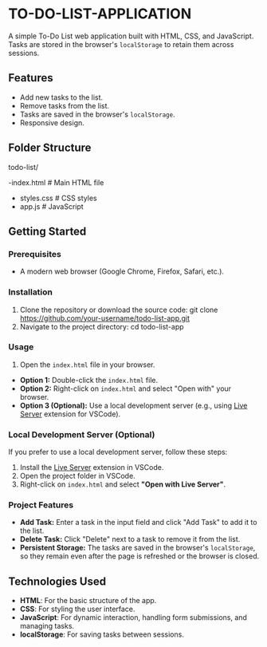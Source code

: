 # TO-DO-LIST-APPLICATION

A simple To-Do List web application built with HTML, CSS, and JavaScript. Tasks are stored in the browser's `localStorage` to retain them across sessions.

## Features
- Add new tasks to the list.
- Remove tasks from the list.
- Tasks are saved in the browser's `localStorage`.
- Responsive design.

## Folder Structure
todo-list/ 

   -index.html # Main HTML file 
   - styles.css # CSS styles
   - app.js # JavaScript




## Getting Started

### Prerequisites
- A modern web browser (Google Chrome, Firefox, Safari, etc.).

### Installation
1. Clone the repository or download the source code:
       git clone https://github.com/your-username/todo-list-app.git
2. Navigate to the project directory:
       cd todo-list-app


### Usage
1. Open the `index.html` file in your browser.
- **Option 1:** Double-click the `index.html` file.
- **Option 2:** Right-click on `index.html` and select "Open with" your browser.
- **Option 3 (Optional):** Use a local development server (e.g., using [Live Server](https://marketplace.visualstudio.com/items?itemName=ritwickdey.LiveServer) extension for VSCode).

### Local Development Server (Optional)
If you prefer to use a local development server, follow these steps:
1. Install the [Live Server](https://marketplace.visualstudio.com/items?itemName=ritwickdey.LiveServer) extension in VSCode.
2. Open the project folder in VSCode.
3. Right-click on `index.html` and select **"Open with Live Server"**.

### Project Features

- **Add Task:** Enter a task in the input field and click "Add Task" to add it to the list.
- **Delete Task:** Click "Delete" next to a task to remove it from the list.
- **Persistent Storage:** The tasks are saved in the browser's `localStorage`, so they remain even after the page is refreshed or the browser is closed.

## Technologies Used
- **HTML**: For the basic structure of the app.
- **CSS**: For styling the user interface.
- **JavaScript**: For dynamic interaction, handling form submissions, and managing tasks.
- **localStorage**: For saving tasks between sessions.




      
